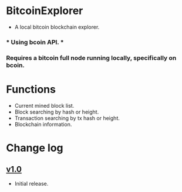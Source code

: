 # BitcoinExplorer


- A local bitcoin blockchain explorer.

### * Using bcoin API. *

### Requires a bitcoin full node running locally, specifically on bcoin.




# Functions

- Current mined block list.
- Block searching by hash or height.
- Transaction searching by tx hash or height.
- Blockchain information.


# Change log

## [v1.0](https://github.com/ignassimkunas/BitcoinExplorer/releases/tag/v1.0)
- Initial release.
